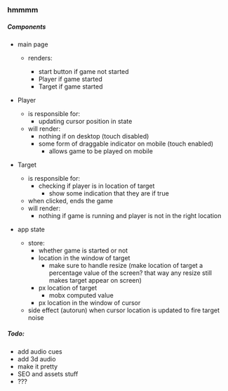 ### hmmmm

##### Components

- main page

  - renders:

    - start button if game not started
    - Player if game started
    - Target if game started

- Player
  - is responsible for:
    - updating cursor position in state
  - will render:
    - nothing if on desktop (touch disabled)
    - some form of draggable indicator on mobile (touch enabled)
      - allows game to be played on mobile
- Target

  - is responsible for:
    - checking if player is in location of target
      - show some indication that they are if true
  - when clicked, ends the game
  - will render:
    - nothing if game is running and player is not in the right location

- app state
  - store:
    - whether game is started or not
    - location in the window of target
      - make sure to handle resize (make location of target a percentage value of the screen? that way any resize still makes target appear on screen)
    - px location of target
      - mobx computed value
    - px location in the window of cursor
  - side effect (autorun) when cursor location is updated to fire target noise

##### Todo:

- add audio cues
- add 3d audio
- make it pretty
- SEO and assets stuff
- ???

